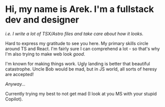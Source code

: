 # Hi, my name is Arek. I'm a fullstack dev and designer

_i.e. I write a lot of TSX/Astro files and take care about how it looks._

Hard to express my gratitude to see you here.
My primary skills circle around TS and React. I'm fairly sure I can comprehend
a lot - so that's why I'm also trying to make web look _good_.

I'm known for making things work. Ugly landing is better that beautiful catastrophe.
Uncle Bob would be mad, but in JS world, all sorts of heresy are accepted!

_Anyway..._

Currently trying my best to not get mad (I look at you MS with your stupid Copilot).
